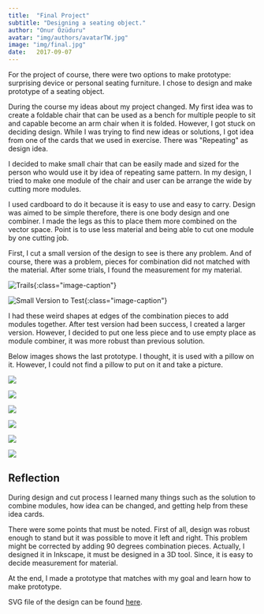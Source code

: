 ```yaml
---
title:  "Final Project"
subtitle: "Designing a seating object."
author: "Onur Özüduru"
avatar: "img/authors/avatarTW.jpg"
image: "img/final.jpg"
date:   2017-09-07
---
```


For the project of course, there were two options to make prototype: surprising
device or personal seating furniture. I chose to design and make prototype of a
seating object.

During the course my ideas about my project changed. My first idea was to create
a foldable chair that can be used as a bench for multiple people to sit and capable
become an arm chair when it is folded. However, I got stuck on deciding design.
While I was trying to find new ideas or solutions, I got idea from one of the cards
that we used in exercise. There was "Repeating" as design idea.

I decided to make small chair that can be easily made and sized for the person who would use it
by idea of repeating same pattern. In my design, I tried to make one module of the chair
and user can be arrange the wide by cutting more modules.

I used cardboard to do it because it is easy to use and easy to carry. Design was
aimed to be simple therefore, there is one body design and one combiner. I made the legs
as this to place them more combined on the vector space. Point is to use less material and
being able to cut one module by one cutting job.

First, I cut a small version of the design to see is there any problem. And of course,
there was a problem, pieces for combination did not matched with the material. After
some trials, I found the measurement for my material.

![Trails](img/final/1.jpg){:class="image-caption"}

![Small Version to Test](img/final/0.jpg){:class="image-caption"}

I had these weird shapes at edges of the combination pieces to add modules together.
After test version had been success, I created a larger version. However, I decided to
put one less piece and to use empty place as module combiner, it was more robust than previous solution.

Below images shows the last prototype. I thought, it is used with a pillow on it. However, I could not
find a pillow to put on it and take a picture.

![](img/final/2.jpg)

![](img/final/3.jpg)

![](img/final/4.jpg)

![](img/final/5.jpg)

![](img/final/6.jpg)

![](img/final/7.jpg)

## Reflection

During design and cut process I learned many things such as the solution to combine modules,
how idea can be changed, and getting help from these idea cards.

There were some points that must be noted. First of all, design was robust enough to stand but
it was possible to move it left and right. This problem might be corrected by adding 90
degrees combination pieces. Actually, I designed it in Inkscape, it must be designed in a 3D tool.
Since, it is easy to decide measurement for material.

At the end, I made a prototype that matches with my goal and learn how to make prototype.

SVG file of the design can be found [here](files/seat.svg).
